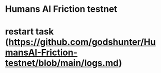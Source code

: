 
# Humans AI Friction testnet

# restart task (https://github.com/godshunter/HumansAI-Friction-testnet/blob/main/logs.md)

